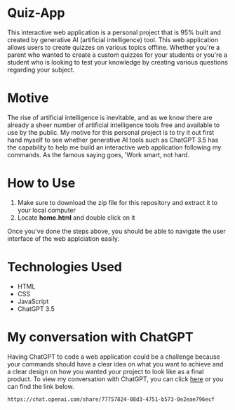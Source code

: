 # Quiz-App
This interactive web application is a personal project that is 95% built and created by generative AI (artificial intelligence) tool. This web application allows users to create quizzes on various topics offline. Whether you're a parent who wanted to create a custom quizzes for your students or you're a student who is looking to test your knowledge by creating various questions regarding your subject.

# Motive
The rise of artificial intelligence is inevitable, and as we know there are already a sheer number of artificial intelligence tools free and available to use by the public. My motive for this personal project is to try it out first hand myself to see whether generative AI tools such as ChatGPT 3.5 has the capability to help me build an interactive web application following my commands. As the famous saying goes, 'Work smart, not hard.

# How to Use
1. Make sure to download the zip file for this repository and extract it to your local computer
2. Locate **home.html** and double click on it

Once you've done the steps above, you should be able to navigate the user interface of the web applciation easily.

# Technologies Used
- HTML
- CSS
- JavaScript
- ChatGPT 3.5

# My conversation with ChatGPT 
Having ChatGPT to code a web application could be a challenge because your commands should have a clear idea on what you want to achieve and a clear design on how you wanted your project to look like as a final product. To view my conversation with ChatGPT, you can click [here](https://chat.openai.com/share/77757824-08d3-4751-b573-0e2eae796ecf) or you can find the link below.
```
https://chat.openai.com/share/77757824-08d3-4751-b573-0e2eae796ecf
```
